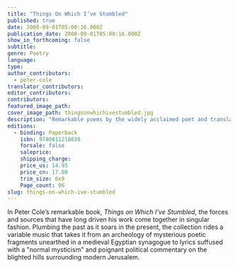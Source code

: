 ```yaml
---
title: "Things On Which I’ve Stumbled"
published: true
date: 2008-09-01T05:00:16.000Z
publication_date: 2008-09-01T05:00:16.000Z
show_in_forthcoming: false
subtitle:
genre: Poetry
language:
type:
author_contributors:
  - peter-cole
translator_contributors:
editor_contributors:
contributors:
featured_image_path:
cover_image_path: thingsonwhichivestumbled.jpg
description: "Remarkable poems by the widely acclaimed poet and translator of Hebrew and Arabic poetry. "
editions:
  - binding: Paperback
    isbn: 9780811218030
    forsale: false
    saleprice:
    shipping_charge:
    price_us: 14.95
    price_cn: 17.00
    trim_size: 6x9
    Page_count: 96
slug: things-on-which-ive-stumbled
---
```


In Peter Cole’s remarkable book, _Things on Which I’ve Stumbled_, the forces and sources that have long driven his work come together in singular fashion. Plumbing the past as it soars in the present, the collection rides a variable music that takes it from an archeology of mysterious poetic fragments unearthed in a medieval Egyptian synagogue to lyrics suffused with a "normal mysticism" and poignant political commentary on the blighted hills surrounding modern Jerusalem.

